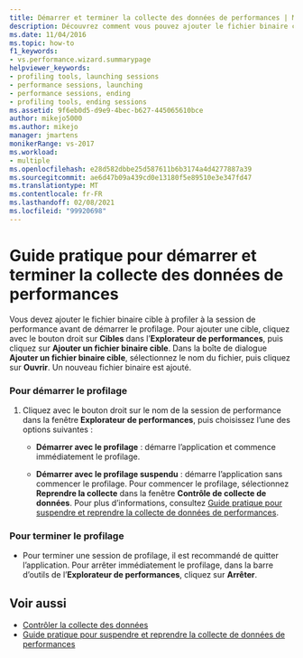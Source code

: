 ```yaml
---
title: Démarrer et terminer la collecte des données de performances | Microsoft Docs
description: Découvrez comment vous pouvez ajouter le fichier binaire cible que vous souhaitez profiler à la session de performance avant de commencer le profilage.
ms.date: 11/04/2016
ms.topic: how-to
f1_keywords:
- vs.performance.wizard.summarypage
helpviewer_keywords:
- profiling tools, launching sessions
- performance sessions, launching
- performance sessions, ending
- profiling tools, ending sessions
ms.assetid: 9f6eb0d5-d9e9-4bec-b627-445065610bce
author: mikejo5000
ms.author: mikejo
manager: jmartens
monikerRange: vs-2017
ms.workload:
- multiple
ms.openlocfilehash: e28d582dbbe25d587611b6b3174a4d4277887a39
ms.sourcegitcommit: ae6d47b09a439cd0e13180f5e89510e3e347fd47
ms.translationtype: MT
ms.contentlocale: fr-FR
ms.lasthandoff: 02/08/2021
ms.locfileid: "99920698"
---
```

# <a name="how-to-start-and-end-performance-data-collection"></a>Guide pratique pour démarrer et terminer la collecte des données de performances
Vous devez ajouter le fichier binaire cible à profiler à la session de performance avant de démarrer le profilage. Pour ajouter une cible, cliquez avec le bouton droit sur **Cibles** dans l’**Explorateur de performances**, puis cliquez sur **Ajouter un fichier binaire cible**. Dans la boîte de dialogue **Ajouter un fichier binaire cible**, sélectionnez le nom du fichier, puis cliquez sur **Ouvrir**. Un nouveau fichier binaire est ajouté.

### <a name="to-start-profiling"></a>Pour démarrer le profilage

1. Cliquez avec le bouton droit sur le nom de la session de performance dans la fenêtre **Explorateur de performances**, puis choisissez l’une des options suivantes :

    - **Démarrer avec le profilage** : démarre l’application et commence immédiatement le profilage.

    - **Démarrer avec le profilage suspendu** : démarre l’application sans commencer le profilage. Pour commencer le profilage, sélectionnez **Reprendre la collecte** dans la fenêtre **Contrôle de collecte de données**. Pour plus d’informations, consultez [Guide pratique pour suspendre et reprendre la collecte de données de performances](../profiling/how-to-pause-and-resume-performance-data-collection.md).

### <a name="to-end-profiling"></a>Pour terminer le profilage

- Pour terminer une session de profilage, il est recommandé de quitter l’application. Pour arrêter immédiatement le profilage, dans la barre d’outils de l’**Explorateur de performances**, cliquez sur **Arrêter**.

## <a name="see-also"></a>Voir aussi
- [Contrôler la collecte des données](../profiling/controlling-data-collection.md)
- [Guide pratique pour suspendre et reprendre la collecte de données de performances](../profiling/how-to-pause-and-resume-performance-data-collection.md)
